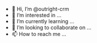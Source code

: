 - 👋 Hi, I’m @outright-crm
- 👀 I’m interested in ...
- 🌱 I’m currently learning ...
- 💞️ I’m looking to collaborate on ...
- 📫 How to reach me ...

<!---
outright-crm/outright-crm is a ✨ special ✨ repository because its `README.md` (this file) appears on your GitHub profile.
You can click the Preview link to take a look at your changes.
--->
